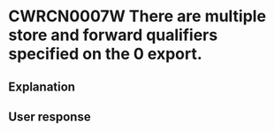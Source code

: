 # CWRCN0007W There are multiple store and forward qualifiers specified on the 0 export.

## Explanation

## User response